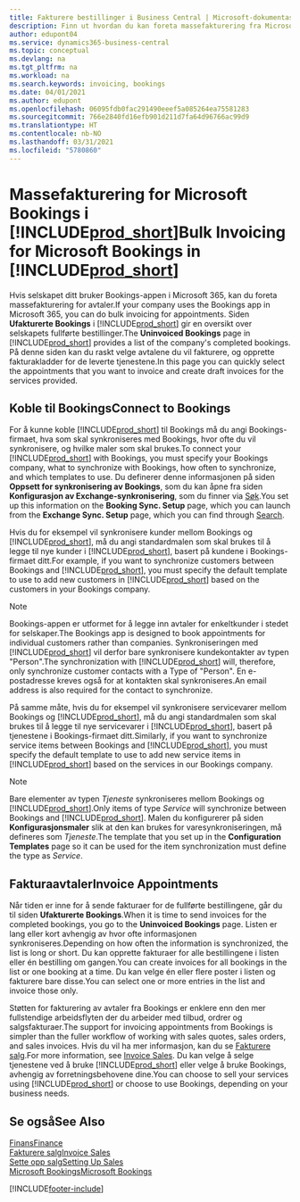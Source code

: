 ```yaml
---
title: Fakturere bestillinger i Business Central | Microsoft-dokumentasjon
description: Finn ut hvordan du kan foreta massefakturering fra Microsoft Bookings i Business Central.
author: edupont04
ms.service: dynamics365-business-central
ms.topic: conceptual
ms.devlang: na
ms.tgt_pltfrm: na
ms.workload: na
ms.search.keywords: invoicing, bookings
ms.date: 04/01/2021
ms.author: edupont
ms.openlocfilehash: 06095fdb0fac291490eeef5a085264ea75581283
ms.sourcegitcommit: 766e2840fd16efb901d211d7fa64d96766ac99d9
ms.translationtype: HT
ms.contentlocale: nb-NO
ms.lasthandoff: 03/31/2021
ms.locfileid: "5780860"
---
```

# <a name="bulk-invoicing-for-microsoft-bookings-in-prod_short"></a><span data-ttu-id="53a4b-103">Massefakturering for Microsoft Bookings i [!INCLUDE[prod_short](includes/prod_short.md)]</span><span class="sxs-lookup"><span data-stu-id="53a4b-103">Bulk Invoicing for Microsoft Bookings in [!INCLUDE[prod_short](includes/prod_short.md)]</span></span>
<span data-ttu-id="53a4b-104">Hvis selskapet ditt bruker Bookings-appen i Microsoft 365, kan du foreta massefakturering for avtaler.</span><span class="sxs-lookup"><span data-stu-id="53a4b-104">If your company uses the Bookings app in Microsoft 365, you can do bulk invoicing for appointments.</span></span> <span data-ttu-id="53a4b-105">Siden **Ufakturerte Bookings** i [!INCLUDE[prod_short](includes/prod_short.md)] gir en oversikt over selskapets fullførte bestillinger.</span><span class="sxs-lookup"><span data-stu-id="53a4b-105">The **Uninvoiced Bookings** page in [!INCLUDE[prod_short](includes/prod_short.md)] provides a list of the company's completed bookings.</span></span> <span data-ttu-id="53a4b-106">På denne siden kan du raskt velge avtalene du vil fakturere, og opprette fakturakladder for de leverte tjenestene.</span><span class="sxs-lookup"><span data-stu-id="53a4b-106">In this page you can quickly select the appointments that you want to invoice and create draft invoices for the services provided.</span></span>  

## <a name="connect-to-bookings"></a><span data-ttu-id="53a4b-107">Koble til Bookings</span><span class="sxs-lookup"><span data-stu-id="53a4b-107">Connect to Bookings</span></span>
<span data-ttu-id="53a4b-108">For å kunne koble [!INCLUDE[prod_short](includes/prod_short.md)] til Bookings må du angi Bookings-firmaet, hva som skal synkroniseres med Bookings, hvor ofte du vil synkronisere, og hvilke maler som skal brukes.</span><span class="sxs-lookup"><span data-stu-id="53a4b-108">To connect your [!INCLUDE[prod_short](includes/prod_short.md)] with Bookings, you must specify your Bookings company, what to synchronize with Bookings, how often to synchronize, and which templates to use.</span></span> <span data-ttu-id="53a4b-109">Du definerer denne informasjonen på siden **Oppsett for synkronisering av Bookings**, som du kan åpne fra siden **Konfigurasjon av Exchange-synkronisering**, som du finner via [Søk](ui-search.md).</span><span class="sxs-lookup"><span data-stu-id="53a4b-109">You set up this information on the **Booking Sync. Setup** page, which you can launch from the **Exchange Sync. Setup** page, which you can find through [Search](ui-search.md).</span></span>  

<span data-ttu-id="53a4b-110">Hvis du for eksempel vil synkronisere kunder mellom Bookings og [!INCLUDE[prod_short](includes/prod_short.md)], må du angi standardmalen som skal brukes til å legge til nye kunder i [!INCLUDE[prod_short](includes/prod_short.md)], basert på kundene i Bookings-firmaet ditt.</span><span class="sxs-lookup"><span data-stu-id="53a4b-110">For example, if you want to synchronize customers between Bookings and [!INCLUDE[prod_short](includes/prod_short.md)], you must specify the default template to use to add new customers in [!INCLUDE[prod_short](includes/prod_short.md)] based on the customers in your Bookings company.</span></span>  

> [!NOTE]
> <span data-ttu-id="53a4b-111">Bookings-appen er utformet for å legge inn avtaler for enkeltkunder i stedet for selskaper.</span><span class="sxs-lookup"><span data-stu-id="53a4b-111">The Bookings app is designed to book appointments for individual customers rather than companies.</span></span> <span data-ttu-id="53a4b-112">Synkroniseringen med [!INCLUDE[prod_short](includes/prod_short.md)] vil derfor bare synkronisere kundekontakter av typen "Person".</span><span class="sxs-lookup"><span data-stu-id="53a4b-112">The synchronization with [!INCLUDE[prod_short](includes/prod_short.md)] will, therefore, only synchronize customer contacts with a Type of "Person".</span></span> <span data-ttu-id="53a4b-113">En e-postadresse kreves også for at kontakten skal synkroniseres.</span><span class="sxs-lookup"><span data-stu-id="53a4b-113">An email address is also required for the contact to synchronize.</span></span>  

<span data-ttu-id="53a4b-114">På samme måte, hvis du for eksempel vil synkronisere servicevarer mellom Bookings og [!INCLUDE[prod_short](includes/prod_short.md)], må du angi standardmalen som skal brukes til å legge til nye servicevarer i [!INCLUDE[prod_short](includes/prod_short.md)], basert på tjenestene i Bookings-firmaet ditt.</span><span class="sxs-lookup"><span data-stu-id="53a4b-114">Similarly, if you want to synchronize service items between Bookings and [!INCLUDE[prod_short](includes/prod_short.md)], you must specify the default template to use to add new service items in [!INCLUDE[prod_short](includes/prod_short.md)] based on the services in our Bookings company.</span></span>  

> [!NOTE]
> <span data-ttu-id="53a4b-115">Bare elementer av typen *Tjeneste* synkroniseres mellom Bookings og [!INCLUDE[prod_short](includes/prod_short.md)].</span><span class="sxs-lookup"><span data-stu-id="53a4b-115">Only items of type *Service* will synchronize between Bookings and [!INCLUDE[prod_short](includes/prod_short.md)].</span></span> <span data-ttu-id="53a4b-116">Malen du konfigurerer på siden **Konfigurasjonsmaler** slik at den kan brukes for varesynkroniseringen, må defineres som *Tjeneste*.</span><span class="sxs-lookup"><span data-stu-id="53a4b-116">The template that you set up in the **Configuration Templates** page so it can be used for the item synchronization must define the type as *Service*.</span></span>

## <a name="invoice-appointments"></a><span data-ttu-id="53a4b-117">Fakturaavtaler</span><span class="sxs-lookup"><span data-stu-id="53a4b-117">Invoice Appointments</span></span>
<span data-ttu-id="53a4b-118">Når tiden er inne for å sende fakturaer for de fullførte bestillingene, går du til siden **Ufakturerte Bookings**.</span><span class="sxs-lookup"><span data-stu-id="53a4b-118">When it is time to send invoices for the completed bookings, you go to the **Uninvoiced Bookings** page.</span></span> <span data-ttu-id="53a4b-119">Listen er lang eller kort avhengig av hvor ofte informasjonen synkroniseres.</span><span class="sxs-lookup"><span data-stu-id="53a4b-119">Depending on how often the information is synchronized, the list is long or short.</span></span> <span data-ttu-id="53a4b-120">Du kan opprette fakturaer for alle bestillingene i listen eller én bestilling om gangen.</span><span class="sxs-lookup"><span data-stu-id="53a4b-120">You can create invoices for all bookings in the list or one booking at a time.</span></span> <span data-ttu-id="53a4b-121">Du kan velge én eller flere poster i listen og fakturere bare disse.</span><span class="sxs-lookup"><span data-stu-id="53a4b-121">You can select one or more entries in the list and invoice those only.</span></span>  

<span data-ttu-id="53a4b-122">Støtten for fakturering av avtaler fra Bookings er enklere enn den mer fullstendige arbeidsflyten der du arbeider med tilbud, ordrer og salgsfakturaer.</span><span class="sxs-lookup"><span data-stu-id="53a4b-122">The support for invoicing appointments from Bookings is simpler than the fuller workflow of working with sales quotes, sales orders, and sales invoices.</span></span> <span data-ttu-id="53a4b-123">Hvis du vil ha mer informasjon, kan du se [Fakturere salg](sales-how-invoice-sales.md).</span><span class="sxs-lookup"><span data-stu-id="53a4b-123">For more information, see [Invoice Sales](sales-how-invoice-sales.md).</span></span> <span data-ttu-id="53a4b-124">Du kan velge å selge tjenestene ved å bruke [!INCLUDE[prod_short](includes/prod_short.md)] eller velge å bruke Bookings, avhengig av forretningsbehovene dine.</span><span class="sxs-lookup"><span data-stu-id="53a4b-124">You can choose to sell your services using [!INCLUDE[prod_short](includes/prod_short.md)] or choose to use Bookings, depending on your business needs.</span></span>  

## <a name="see-also"></a><span data-ttu-id="53a4b-125">Se også</span><span class="sxs-lookup"><span data-stu-id="53a4b-125">See Also</span></span>
[<span data-ttu-id="53a4b-126">Finans</span><span class="sxs-lookup"><span data-stu-id="53a4b-126">Finance</span></span>](finance.md)  
[<span data-ttu-id="53a4b-127">Fakturere salg</span><span class="sxs-lookup"><span data-stu-id="53a4b-127">Invoice Sales</span></span>](sales-how-invoice-sales.md)  
[<span data-ttu-id="53a4b-128">Sette opp salg</span><span class="sxs-lookup"><span data-stu-id="53a4b-128">Setting Up Sales</span></span>](sales-setup-sales.md)  
[<span data-ttu-id="53a4b-129">Microsoft Bookings</span><span class="sxs-lookup"><span data-stu-id="53a4b-129">Microsoft Bookings</span></span>](https://products.office.com/business/scheduling-and-booking-app)  


[!INCLUDE[footer-include](includes/footer-banner.md)]